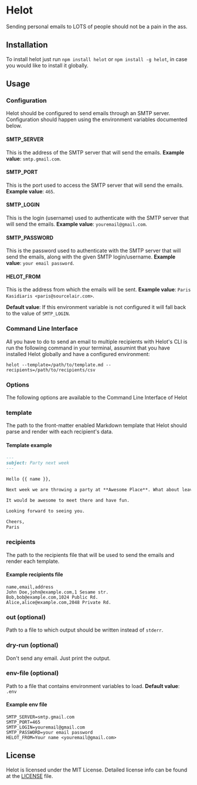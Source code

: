 # Helot

Sending personal emails to LOTS of people should not be a pain in the ass.

## Installation

To install helot just run `npm install helot` or `npm install -g helot`, in case you would like to install it globally.

## Usage

### Configuration

Helot should be configured to send emails through an SMTP server. Configuration should happen using the environment variables documented below.

#### SMTP_SERVER

This is the address of the SMTP server that will send the emails. **Example value**: `smtp.gmail.com`.

#### SMTP_PORT

This is the port used to access the SMTP server that will send the emails. **Example value**: `465`.

#### SMTP_LOGIN

This is the login (username) used to authenticate with the SMTP server that will send the emails. **Example value**: `youremail@gmail.com`.

#### SMTP_PASSWORD

This is the password used to authenticate with the SMTP server that will send the emails, along with the given SMTP login/username. **Example value**: `your email password`.

#### HELOT_FROM

This is the address from which the emails will be sent. **Example value**: `Paris Kasidiaris <paris@sourcelair.com>`.

**Default value**: If this environment variable is not configured it will fall back to the value of `SMTP_LOGIN`.

### Command Line Interface

All you have to do to send an email to multiple recipients with Helot's CLI is run the following command in your terminal, assumint that you have installed Helot globally and have a configured environment:

```
helot --template=/path/to/template.md --recipients=/path/to/recipients/csv
```

### Options

The following options are available to the Command Line Interface of Helot

### template

The path to the front-matter enabled Markdown template that Helot should parse and render with each recipient's data.

#### Template example

```markdown
---
subject: Party next week
---

Hello {{ name }},

Next week we are throwing a party at **Awesome Place**. What about leaving {{ address }} and coming over?

It would be awesome to meet there and have fun.

Looking forward to seeing you.

Cheers,
Paris
```

### recipients

The path to the recipients file that will be used to send the emails and render each template.

#### Example recipients file
```csv
name,email,address
John Doe,john@example.com,1 Sesame str.
Bob,bob@example.com,1024 Public Rd.
Alice,alice@example.com,2048 Private Rd.
```

### out (optional)

Path to a file to which output should be written instead of `stderr`.

### dry-run (optional)

Don't send any email. Just print the output.

### env-file (optional)

Path to a file that contains environment variables to load. **Default value**: `.env`

#### Example env file
```
SMTP_SERVER=smtp.gmail.com
SMTP_PORT=465
SMTP_LOGIN=youremail@gmail.com
SMTP_PASSWORD=your email password
HELOT_FROM=Your name <youremail@gmail.com>
```


## License

Helot is licensed under the MIT License. Detailed license info can be found at the [LICENSE](LICENSE) file.
